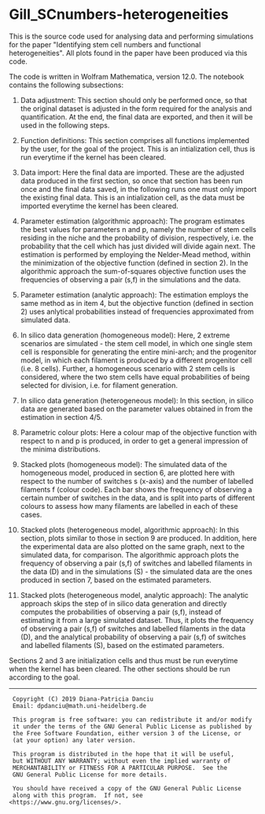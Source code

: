 # Gill_SCnumbers-heterogeneities

This is the source code used for analysing data and performing simulations for the paper "Identifying stem cell numbers and functional heterogeneities". All plots found in the paper have been produced via this code. 

The code is written in Wolfram Mathematica, version 12.0. The notebook contains the following subsections:

1. Data adjustment: This section should only be performed once, so that the original dataset is adjusted in the form required for the analysis and quantification. At the end, the final data are exported, and then it will be used in the following steps.

2. Function definitions: This section comprises all functions implemented by the user, for the goal of the project. This is an intialization cell, thus is run everytime if the kernel has been cleared.

3. Data import: Here the final data are imported. These are the adjusted data produced in the first section, so once that section has been run once and the final data saved, in the following runs one must only import the existing final data. This is an intialization cell, as the data must be imported everytime the kernel has been cleared.

4. Parameter estimation (algorithmic approach): The program estimates the best values for parameters n and p, namely the number of stem cells residing in the niche and the probability of division, respectively, i.e. the probability that the cell which has just divided will divide again next. The estimation is performed by employing the Nelder-Mead method, within the minimization of the objective function (defined in section 2). In the algorithmic approach the sum-of-squares objective function uses the frequencies of observing a pair (s,f) in the simulations and the data.

5. Parameter estimation (analytic approach): The estimation employs the same method as in item 4, but the objective function (defined in section 2) uses anlytical probabilities instead of frequencies approximated from simulated data.  

6. In silico data generation (homogeneous model): Here, 2 extreme scenarios are simulated - the stem cell model, in which one single stem cell is responsible for generating the entire mini-arch; and the progenitor model, in which each filament is produced by a different progenitor cell (i.e. 8 cells). Further, a homogeneous scenario with 2 stem cells is considered, where the two stem cells have equal probabilities of being selected for division, i.e. for filament generation.

7. In silico data generation (heterogeneous model): In this section, in silico data are generated based on the parameter values obtained in from the estimation in section 4/5.

8. Parametric colour plots: Here a colour map of the objective function with respect to n and p is produced, in order to get a general impression of the minima distributions.

9. Stacked plots (homogeneous model): The simulated data of the homogeneous model, produced in section 6, are plotted here with respect to the number of switches s (x-axis) and the number of labelled filaments f (colour code). Each bar shows the  frequency of observing a certain number of switches in the data, and is split into parts of different colours to assess how many filaments are labelled in each of these cases.

10. Stacked plots (heterogeneous model, algorithmic approach): In this section, plots similar to those in section 9 are produced. In addition, here the experimental data are also plotted on the same graph, next to the simulated data, for comparison. The algorithmic approach plots the frequency of observing a pair (s,f) of switches and labelled filaments in the data (D) and in the simulations (S) - the simulated data are the ones produced in section 7, based on the estimated parameters. 

11. Stacked plots (heterogeneous model, analytic approach): The analytic approach skips the step of in silico data generation and directly computes the probabilities of observing a pair (s,f), instead of estimating it from a large simulated dataset. Thus, it plots the frequency of observing a pair (s,f) of switches and labelled filaments in the data (D), and the analytical probability of observing a pair (s,f) of switches and labelled filaments (S), based on the estimated parameters.

Sections 2 and 3 are initialization cells and thus must be run everytime when the kernel has been cleared. The other sections should be run according to the goal.

----------------------------------------------------------------
     Copyright (C) 2019 Diana-Patricia Danciu
     Email: dpdanciu@math.uni-heidelberg.de

     This program is free software: you can redistribute it and/or modify
     it under the terms of the GNU General Public License as published by
     the Free Software Foundation, either version 3 of the License, or
     (at your option) any later version.

     This program is distributed in the hope that it will be useful,
     but WITHOUT ANY WARRANTY; without even the implied warranty of
     MERCHANTABILITY or FITNESS FOR A PARTICULAR PURPOSE.  See the
     GNU General Public License for more details.

     You should have received a copy of the GNU General Public License
     along with this program.  If not, see <https://www.gnu.org/licenses/>.

